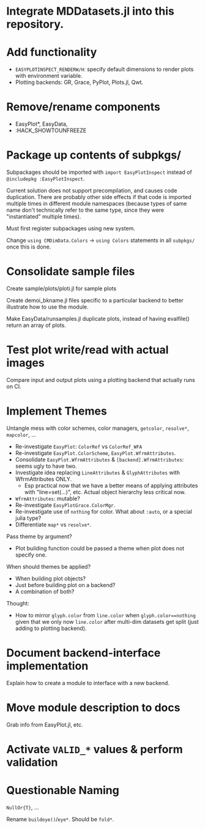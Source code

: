 # Integrate MDDatasets.jl into this repository.

# Add functionality
 - `EASYPLOTINSPECT_RENDERW/H`: specify default dimensions to render plots with environment variable.
 - Plotting backends: GR, Grace, PyPlot, Plots.jl, Qwt.

# Remove/rename components
 - EasyPlot\*, EasyData, 
 - :HACK_SHOWTOUNFREEZE

# Package up contents of subpkgs/
Subpackages should be imported with `import EasyPlotInspect` instead of `@includepkg :EasyPlotInspect`.

Current solution does not support precompilation, and causes code duplication.  There are probably other side effects if that code is imported multiple times in different module namespaces (because types of same name don't technically refer to the same type, since they were "instantiated" multiple times).

Must first register subpackages using new system.

Change `using CMDimData.Colors` -> `using Colors` statements in all `subpkgs/` once this is done.

# Consolidate sample files

Create sample/plots/ploti.jl for sample plots

Create demoi_bkname.jl files specific to a particular backend to better illustrate how to use the module.

Make EasyData/runsamples.jl duplicate plots, instead of having evalfile() return an array of plots.

# Test plot write/read with actual images

Compare input and output plots using a plotting backend that actually runs on CI.

# Implement Themes
Untangle mess with color schemes, color managers, `getcolor`, `resolve*`, `mapcolor`, ...

 - Re-investigate `EasyPlot`: `ColorRef` vs `ColorRef_WFA`
 - Re-investigate `EasyPlot.ColorScheme`, `EasyPlot.WfrmAttributes`.
 - Consolidate `EasyPlot.WfrmAttributes` & `[backend].WfrmAttributes`: seems ugly to have two.
 - Investigate idea replacing `LineAttributes` & `GlyphAttributes` with WfrmAttributes ONLY.
   - Esp practical now that we have a better means of applying attributes with "line=set(...)", etc. Actual object hierarchy less critical now.
 - `WfrmAttributes`: mutable?
 - Re-investigate `EasyPlotGrace.ColorMgr`.
 - Re-investigate use of `nothing` for color. What about `:auto`, or a special julia type?
 - Differentiate `map*` vs `resolve*`.

Pass theme by argument?
 - Plot building function could be passed a theme when plot does not specify one.

When should themes be applied?
 - When building plot objects?
 - Just before building plot on a backend?
 - A combination of both?

Thought:
 - How to mirror `glyph.color` from `line.color` when `glyph.color==nothing` given that we
only now `line.color` after multi-dim datasets get split (just adding to plotting backend).

# Document backend-interface implementation
Explain how to create a module to interface with a new backend.

# Move module description to docs
Grab info from EasyPlot.jl, etc.

# Activate `VALID_*` values & perform validation

# Questionable Naming
`NullOr{T}`, ...

Rename `buildeye()`/`eye*`. Should be `fold*`.
